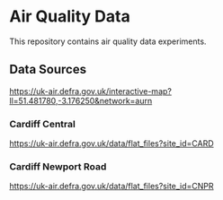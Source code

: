 # Air Quality Data

This repository contains air quality data experiments.

## Data Sources

https://uk-air.defra.gov.uk/interactive-map?ll=51.481780,-3.176250&network=aurn

### Cardiff Central

https://uk-air.defra.gov.uk/data/flat_files?site_id=CARD

### Cardiff Newport Road

https://uk-air.defra.gov.uk/data/flat_files?site_id=CNPR
